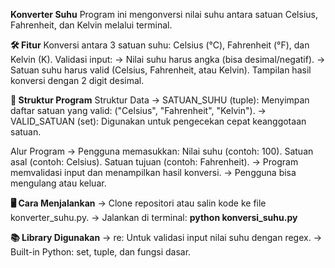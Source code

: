 **Konverter Suhu**
Program ini mengonversi nilai suhu antara satuan Celsius, Fahrenheit, dan Kelvin melalui terminal.

**🛠 Fitur**
Konversi antara 3 satuan suhu: Celsius (°C), Fahrenheit (°F), dan Kelvin (K).
Validasi input:
-> Nilai suhu harus angka (bisa desimal/negatif).
-> Satuan suhu harus valid (Celsius, Fahrenheit, atau Kelvin).
Tampilan hasil konversi dengan 2 digit desimal.

**📁 Struktur Program**
Struktur Data
-> SATUAN_SUHU (tuple):
Menyimpan daftar satuan yang valid: ("Celsius", "Fahrenheit", "Kelvin").
-> VALID_SATUAN (set):
Digunakan untuk pengecekan cepat keanggotaan satuan.

Alur Program
-> Pengguna memasukkan:
    Nilai suhu (contoh: 100).
    Satuan asal (contoh: Celsius).
    Satuan tujuan (contoh: Fahrenheit).
-> Program memvalidasi input dan menampilkan hasil konversi.
-> Pengguna bisa mengulang atau keluar.

**🖥️ Cara Menjalankan**
-> Clone repositori atau salin kode ke file konverter_suhu.py.
-> Jalankan di terminal: **python konversi_suhu.py**

**📚 Library Digunakan**
-> re: Untuk validasi input nilai suhu dengan regex.
-> Built-in Python: set, tuple, dan fungsi dasar.
